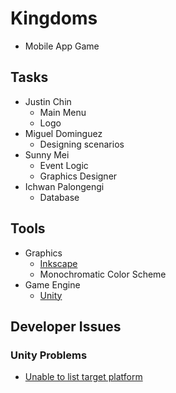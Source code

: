 # Kingdoms
- Mobile App Game

## Tasks
- Justin Chin
  - Main Menu
  - Logo
- Miguel Dominguez
  - Designing scenarios
- Sunny Mei
  - Event Logic
  - Graphics Designer
- Ichwan Palongengi
  - Database

## Tools
- Graphics
  - [Inkscape](https://inkscape.org/en/)
  - Monochromatic Color Scheme
- Game Engine
  - [Unity](https://unity3d.com/)

## Developer Issues
### Unity Problems
- [Unable to list target platform](https://stackoverflow.com/questions/37313735/unable-to-list-target-platforms-please-make-sure-the-android-sdk-path-is-correc)
